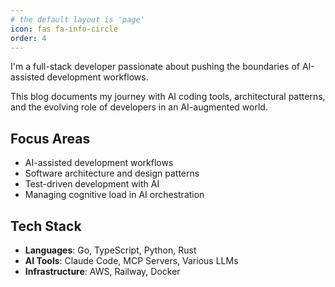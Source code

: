```yaml
---
# the default layout is 'page'
icon: fas fa-info-circle
order: 4
---
```


I'm a full-stack developer passionate about pushing the boundaries of AI-assisted development workflows. 

This blog documents my journey with AI coding tools, architectural patterns, and the evolving role of developers in an AI-augmented world.

## Focus Areas
- AI-assisted development workflows
- Software architecture and design patterns  
- Test-driven development with AI
- Managing cognitive load in AI orchestration

## Tech Stack
- **Languages**: Go, TypeScript, Python, Rust
- **AI Tools**: Claude Code, MCP Servers, Various LLMs
- **Infrastructure**: AWS, Railway, Docker
